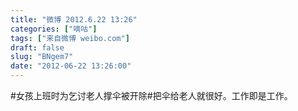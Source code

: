 ```yaml
---
title: "微博 2012.6.22 13:26"
categories: ["嘀咕"]
tags: ["来自微博 weibo.com"]
draft: false
slug: "BNgem7"
date: "2012-06-22 13:26:00"
---
```


<p>#女孩上班时为乞讨老人撑伞被开除#把伞给老人就很好。工作即是工作。 ​​​​</p>
